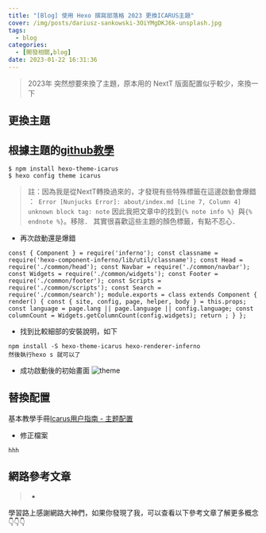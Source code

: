 ```yaml
---
title: "[Blog] 使用 Hexo 撰寫部落格 2023 更換ICARUS主題"
cover: /img/posts/dariusz-sankowski-3OiYMgDKJ6k-unsplash.jpg
tags:
  - blog
categories:
  - [開發相關,blog]
date: 2023-01-22 16:31:36
---
```



>2023年 突然想要來換了主題，原本用的 NextT 版面配置似乎較少，來換一下



<!--more-->

## 更換主題
根據主題的[github教學](https://github.com/ppoffice/hexo-theme-icarus)
- 
```
$ npm install hexo-theme-icarus
$ hexo config theme icarus

```

> 註：因為我是從NextT轉換過來的，才發現有些特殊標籤在這邊啟動會爆錯
> ：``` Error [Nunjucks Error]: about/index.md [Line 7, Column 4] unknown block tag: note```
> 因此我把文章中的找到`{% note info %} `與`{% endnote %}`。移除．
> 其實很喜歡這些主題的顏色標籤，有點不忍心．

- 再次啟動還是爆錯
```
const { Component } = require('inferno'); const classname = require('hexo-component-inferno/lib/util/classname'); const Head = require('./common/head'); const Navbar = require('./common/navbar'); const Widgets = require('./common/widgets'); const Footer = require('./common/footer'); const Scripts = require('./common/scripts'); const Search = require('./common/search'); module.exports = class extends Component { render() { const { site, config, page, helper, body } = this.props; const language = page.lang || page.language || config.language; const columnCount = Widgets.getColumnCount(config.widgets); return ; } };
```
- 找到比較細部的安裝說明，如下
```
npm install -S hexo-theme-icarus hexo-renderer-inferno
然後執行hexo s 就可以了
```
- 成功啟動後的初始畫面
![theme](img/posts/new-theme.png)

## 替換配置
基本教學手冊[Icarus用户指南 - 主题配置](http://ppoffice.github.io/hexo-theme-icarus/Configuration/icarus%E7%94%A8%E6%88%B7%E6%8C%87%E5%8D%97-%E4%B8%BB%E9%A2%98%E9%85%8D%E7%BD%AE/#%E9%A1%B5%E8%84%9A)

- 修正檔案

```
hhh

```

## 網路參考文章
> - []()
> <span style="font-size: 9px;">
學習路上感謝網路大神們，如果你發現了我，可以查看以下參考文章了解更多概念👇👇👇</span>